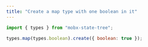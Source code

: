 ```yaml
---
title: "Create a map type with one boolean in it"
---
```


```js
import { types } from "mobx-state-tree";
```

```js
types.map(types.boolean).create({ boolean: true });
```
